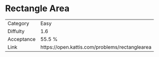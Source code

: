 # Rectangle Area

<table>
    <tr>
        <td>Category</td>
        <td>Easy</td>
    </tr>
    <tr>
        <td>Diffulty</td>
        <td>1.6</td>
    </tr>
    <tr>
        <td>Acceptance</td>
        <td>55.5 %</td>
    </tr>
    <tr>
        <td>Link</td>
        <td>https://open.kattis.com/problems/rectanglearea</td>
    </tr>
</table>